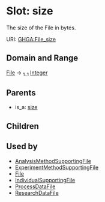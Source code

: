 
# Slot: size


The size of the File in bytes.

URI: [GHGA:File_size](https://w3id.org/GHGA/File_size)


## Domain and Range

[File](File.md) &#8594;  <sub>1..1</sub> [Integer](types/Integer.md)

## Parents

 *  is_a: [size](size.md)

## Children


## Used by

 * [AnalysisMethodSupportingFile](AnalysisMethodSupportingFile.md)
 * [ExperimentMethodSupportingFile](ExperimentMethodSupportingFile.md)
 * [File](File.md)
 * [IndividualSupportingFile](IndividualSupportingFile.md)
 * [ProcessDataFile](ProcessDataFile.md)
 * [ResearchDataFile](ResearchDataFile.md)
